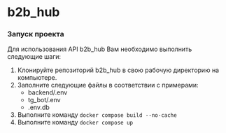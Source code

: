 # b2b_hub

### Запуск проекта
Для использования API b2b_hub Вам необходимо выполнить следующие шаги:
1. Клонируйте репозиторий b2b_hub в свою рабочую директорию на компьютере.
2. Заполните следующие файлы в соответствии с примерами:
    - backend/.env
    - tg_bot/.env
    - .env.db
3. Выполните команду `docker compose build --no-cache`
4. Выполните команду `docker compose up`
